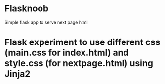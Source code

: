 # Flasknoob
Simple flask app to serve next page html

# Flask experiment to use different css (main.css for index.html) and style.css (for nextpage.html) using Jinja2
